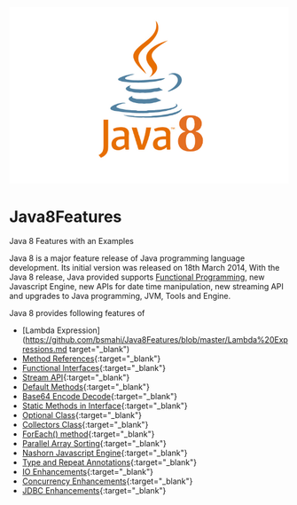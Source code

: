 ![alt Java 8](https://github.com/bsmahi/Java8Features/blob/master/java8.jpg)

# Java8Features
Java 8 Features with an Examples

Java 8 is a major feature release of Java programming language development. Its initial version
was released on 18th March 2014, With the Java 8 release, Java provided supports [Functional Programming](https://en.wikipedia.org/wiki/Functional_programming), new Javascript Engine, new APIs for date time manipulation, new streaming API and upgrades to Java programming, JVM, Tools and Engine.

Java 8 provides following features of 

*   [Lambda Expression](https://github.com/bsmahi/Java8Features/blob/master/Lambda%20Expressions.md target="_blank")
*   [Method References](https://github.com/bsmahi/Java8Features/blob/master/Method%20References.md){:target="_blank"}
*   [Functional Interfaces](https://github.com/bsmahi/Java8Features/blob/master/Functional%20Interfaces.md){:target="_blank"}
*   [Stream API](https://github.com/bsmahi/Java8Features/blob/master/Stream%20API.md){:target="_blank"}
*   [Default Methods](https://github.com/bsmahi/Java8Features/blob/master/Default%20Methods.md){:target="_blank"}
*   [Base64 Encode Decode](https://github.com/bsmahi/Java8Features/blob/master/Base64%20Encode%20Decode.md){:target="_blank"}
*   [Static Methods in Interface](https://github.com/bsmahi/Java8Features/blob/master/Static%20Methods%20in%20Interface.md){:target="_blank"}
*   [Optional Class](https://github.com/bsmahi/Java8Features/blob/master/Optional%20Class.md){:target="_blank"}
*   [Collectors Class](https://github.com/bsmahi/Java8Features/blob/master/Collectors%20Class.md){:target="_blank"}
*   [ForEach() method](https://github.com/bsmahi/Java8Features/blob/master/ForEach()%20method.md){:target="_blank"}
*   [Parallel Array Sorting](https://github.com/bsmahi/Java8Features/blob/master/Parallel%20Array%20Sorting.md){:target="_blank"}
*   [Nashorn Javascript Engine](https://github.com/bsmahi/Java8Features/blob/master/Nashorn%20Javascript%20Engine.md){:target="_blank"}
*   [Type and Repeat Annotations](https://github.com/bsmahi/Java8Features/blob/master/Type%20and%20Repeat%20Annotations.md){:target="_blank"}
*   [IO Enhancements](https://github.com/bsmahi/Java8Features/blob/master/IO%20Enhancements.md){:target="_blank"}
*   [Concurrency Enhancements](https://github.com/bsmahi/Java8Features/blob/master/Concurrency%20Enhancements.md){:target="_blank"}
*   [JDBC Enhancements](https://github.com/bsmahi/Java8Features/blob/master/JDBC%20Enhancements.md){:target="_blank"}
